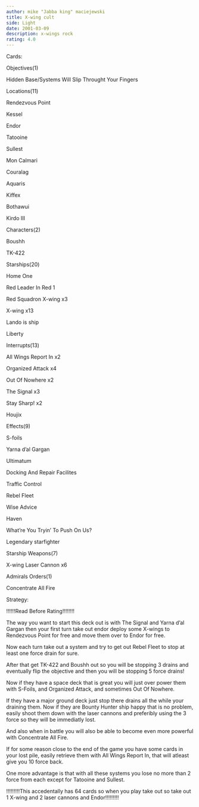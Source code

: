 ```yaml
---
author: mike "Jabba king" maciejewski
title: X-wing cult
side: Light
date: 2001-03-09
description: x-wings rock
rating: 4.0
---
```

Cards: 

Objectives(1)
Hidden Base/Systems Will Slip Throught Your Fingers

Locations(11)
Rendezvous Point
Kessel
Endor
Tatooine
Sullest
Mon Calmari
Couralag
Aquaris
Kiffex
Bothawui
Kirdo III

Characters(2)
Boushh
TK-422

Starships(20)
Home One
Red Leader In Red 1
Red Squadron X-wing x3
X-wing x13
Lando is ship
Liberty

Interrupts(13)
All Wings Report In x2
Organized Attack x4
Out Of Nowhere x2
The Signal x3
Stay Sharp! x2
Houjix


Effects(9)
S-foils
Yarna d’al Gargan
Ultimatum
Docking And Repair Facilites
Traffic Control
Rebel Fleet
Wise Advice
Haven
What’re You Tryin’ To Push On Us?
Legendary starfighter

Starship Weapons(7)
X-wing Laser Cannon x6

Admirals Orders(1)
Concentrate All Fire 


Strategy: 

!!!!!!Read Before Rating!!!!!!!!
The way you want to start this deck out is with The Signal and Yarna d’al Gargan then your first turn take out endor deploy some X-wings to Rendezvous Point for free and move them over to Endor for free.
Now each turn take out a system and try to get out Rebel Fleet to stop at least one force drain for sure.
After that get TK-422 and Boushh out so you will be stopping 3 drains and eventually flip the objective and then you will be stopping 5 force drains!
Now if they have a space deck that is great you will just over power them with S-Foils, and Organized Attack, and sometimes Out Of Nowhere.
If they have a major ground deck just stop there drains all the while your draining them. Now if they are Bounty Hunter ship happy that is no problem, easily shoot them down with the laser cannons and preferibly using the 3 force so they will be immediatly lost.
And also when in battle you will also be able to become even more powerful with Concentrate All Fire.
If for some reason close to the end of the game you have some cards in your lost pile, easily retrieve them with All Wings Report In, that will atleast give you 10 force back.
One more advantage is that with all these systems you lose no more than 2 force from each except for Tatooine and Sullest.
!!!!!!!!!This accedentally has 64 cards so when you play take out so take out 1 X-wing and 2 laser cannons and Endor!!!!!!!!!

